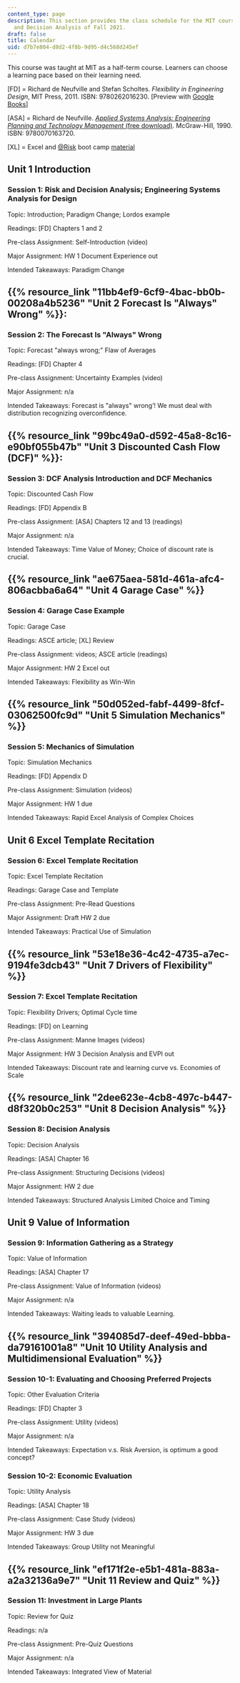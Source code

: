 ```yaml
---
content_type: page
description: This section provides the class schedule for the MIT course IDS.333 Risk
  and Decision Analysis of Fall 2021.
draft: false
title: Calendar
uid: d7b7e804-d8d2-4f8b-9d95-d4c568d245ef
---
```

This course was taught at MIT as a half-term course. Learners can choose a learning pace based on their learning need.

\[FD\] = Richard de Neufville and Stefan Scholtes. *Flexibility in Engineering Design*, MIT Press, 2011. ISBN: 9780262016230. \[Preview with [Google Books](https://www.google.com/books/edition/Flexibility_in_Engineering_Design/pKjnnqilr3EC?hl=en&gbpv=1)\]

\[ASA\] = Richard de Neufville. [*Applied Systems Analysis: Engineering Planning and Technology Management* (free download)](https://web.mit.edu/ardent/www/ASA_Text/asa_Text_index.html)*.* McGraw-Hill, 1990. ISBN: 9780070163720.

\[XL\] = Excel and [@Risk](https://github.com/Risk) boot camp [material](https://web.mit.edu/ardent/www/ROcse_Excel_latest/Excel_Class.html)

## Unit 1 Introduction

### Session 1: Risk and Decision Analysis; Engineering Systems Analysis for Design

Topic: Introduction; Paradigm Change; Lordos example

Readings: \[FD\] Chapters 1 and 2

Pre-class Assignment: Self-Introduction (video)

Major Assignment: HW 1 Document Experience out

Intended Takeaways: Paradigm Change

## {{% resource_link "11bb4ef9-6cf9-4bac-bb0b-00208a4b5236" "Unit 2 Forecast Is \"Always\" Wrong" %}}:

### Session 2: The Forecast Is "Always" Wrong

Topic: Forecast "always wrong;" Flaw of Averages

Readings: \[FD\] Chapter 4

Pre-class Assignment: Uncertainty Examples (video)

Major Assignment: n/a

Intended Takeaways: Forecast is "always" wrong’! We must deal with distribution recognizing overconfidence.

## {{% resource_link "99bc49a0-d592-45a8-8c16-e90bf055b47b" "Unit 3 Discounted Cash Flow (DCF)" %}}:

### Session 3: DCF Analysis Introduction and DCF Mechanics

Topic: Discounted Cash Flow

Readings: \[FD\] Appendix B

Pre-class Assignment: \[ASA\] Chapters 12 and 13 (readings)

Major Assignment: n/a

Intended Takeaways: Time Value of Money; Choice of discount rate is crucial.

## {{% resource_link "ae675aea-581d-461a-afc4-806acbba6a64" "Unit 4 Garage Case" %}}

### Session 4: Garage Case Example

Topic: Garage Case

Readings: ASCE article; \[XL\] Review

Pre-class Assignment: videos; ASCE article (readings)

Major Assignment: HW 2 Excel out

Intended Takeaways: Flexibility as Win-Win

## {{% resource_link "50d052ed-fabf-4499-8fcf-03062500fc9d" "Unit 5 Simulation Mechanics" %}}

### Session 5: Mechanics of Simulation

Topic: Simulation Mechanics

Readings: \[FD\] Appendix D

Pre-class Assignment: Simulation (videos)

Major Assignment: HW 1 due

Intended Takeaways: Rapid Excel Analysis of Complex Choices

## Unit 6 Excel Template Recitation

### Session 6: Excel Template Recitation

Topic: Excel Template Recitation

Readings: Garage Case and Template

Pre-class Assignment: Pre-Read Questions

Major Assignment: Draft HW 2 due

Intended Takeaways: Practical Use of Simulation

## {{% resource_link "53e18e36-4c42-4735-a7ec-9194fe3dcb43" "Unit 7 Drivers of Flexibility" %}}

### Session 7: Excel Template Recitation

Topic: Flexibility Drivers; Optimal Cycle time

Readings: \[FD\] on Learning

Pre-class Assignment: Manne Images (videos)

Major Assignment: HW 3 Decision Analysis and EVPI out 

Intended Takeaways: Discount rate and learning curve vs. Economies of Scale

## {{% resource_link "2dee623e-4cb8-497c-b447-d8f320b0c253" "Unit 8 Decision Analysis" %}}

### Session 8: Decision Analysis

Topic: Decision Analysis

Readings: \[ASA\] Chapter 16

Pre-class Assignment: Structuring Decisions (videos)

Major Assignment: HW 2 due

Intended Takeaways: Structured Analysis Limited Choice and Timing

## Unit 9 Value of Information

### Session 9: Information Gathering as a Strategy

Topic: Value of Information

Readings: \[ASA\] Chapter 17

Pre-class Assignment: Value of Information (videos)

Major Assignment: n/a

Intended Takeaways: Waiting leads to valuable Learning.

## {{% resource_link "394085d7-deef-49ed-bbba-da79161001a8" "Unit 10 Utility Analysis and Multidimensional Evaluation" %}}

### Session 10-1: Evaluating and Choosing Preferred Projects

Topic: Other Evaluation Criteria

Readings: \[FD\] Chapter 3

Pre-class Assignment: Utility (videos) 

Major Assignment: n/a

Intended Takeaways: Expectation v.s. Risk Aversion, is optimum a good concept?

### Session 10-2: Economic Evaluation 

Topic: Utility Analysis

Readings: \[ASA\] Chapter 18

Pre-class Assignment: Case Study (videos)

Major Assignment: HW 3 due

Intended Takeaways: Group Utility not Meaningful

## {{% resource_link "ef171f2e-e5b1-481a-883a-a2a32136a9e7" "Unit 11 Review and Quiz" %}}

### Session 11: Investment in Large Plants

Topic: Review for Quiz

Readings: n/a

Pre-class Assignment: Pre-Quiz Questions

Major Assignment: n/a

Intended Takeaways: Integrated View of Material